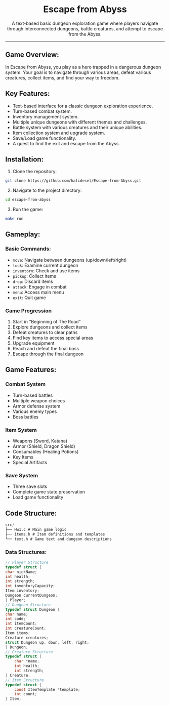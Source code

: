 <h1 align="center">Escape  from  Abyss</h1>

<p align="center">A text-based basic dungeon exploration game where players navigate through interconnected dungeons, battle creatures, and attempt to escape from the Abyss.</p>

<hr>

## Game Overview:
In Escape from Abyss, you play as a hero trapped in a dangerous dungeon system. Your goal is to navigate through various areas, defeat various creatures, collect items, and find your way to freedom.

## Key Features:
- Text-based interface for a classic dungeon exploration experience.
- Turn-based combat system.
- Inventory management system.
- Multiple unique dungeons with different themes and challenges.
- Battle system with various creatures and their unique abilities.
- Item collection system and upgrade system.
- Save/Load game functionality.
- A quest to find the exit and escape from the Abyss.

## Installation:

1. Clone the repository:
```bash
git clone https://github.com/halidesel/Escape-from-Abyss.git
```

2. Navigate to the project directory:
```bash
cd escape-from-abyss
```

3. Run the game:
```bash
make run
```

## Gameplay:

### Basic Commands:
- `move`: Navigate between dungeons (up/down/left/right)
- `look`: Examine current dungeon
- `inventory`: Check and use items
- `pickup`: Collect items
- `drop`: Discard items
- `attack`: Engage in combat
- `menu`: Access main menu
- `exit`: Quit game

### Game Progression
1. Start in "Beginning of The Road"
2. Explore dungeons and collect items
3. Defeat creatures to clear paths
4. Find key items to access special areas
5. Upgrade equipment
6. Reach and defeat the final boss
7. Escape through the final dungeon

## Game Features:

### Combat System
- Turn-based battles
- Multiple weapon choices
- Armor defense system
- Various enemy types
- Boss battles

### Item System
- Weapons (Sword, Katana)
- Armor (Shield, Dragon Shield)
- Consumables (Healing Potions)
- Key Items
- Special Artifacts

### Save System
- Three save slots
- Complete game state preservation
- Load game functionality

## Code Structure:

```c
src/
├── Hw1.c # Main game logic
├── items.h # Item definitions and templates
└── text.h # Game text and dungeon descriptions
```

### Data Structures:

```c
// Player Structure
typedef struct {
char nickName;
int health;
int strength;
int inventoryCapacity;
Item inventory;
Dungeon currentDungeon;
} Player;
// Dungeon Structure
typedef struct Dungeon {
char name;
int code;
int itemCount;
int creatureCount;
Item items;
Creature creatures;
struct Dungeon up, down, left, right;
} Dungeon;
// Creature Structure
typedef struct {
    char *name;
    int health;
    int strength; 
} Creature;
// Item Structure
typedef struct {
    const ItemTemplate *template;
    int count;
} Item;
```

